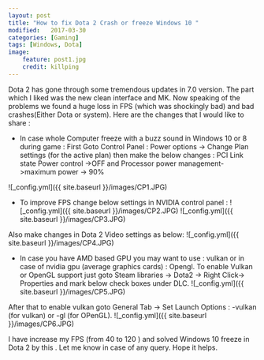 ```yaml
---
layout: post
title: "How to fix Dota 2 Crash or freeze Windows 10 "
modified:   2017-03-30
categories: [Gaming]
tags: [Windows, Dota]
image:
    feature: post1.jpg
    credit: killping
---
```

Dota 2 has gone through some tremendous updates in 7.0 version. The part which I liked was the new clean interface and MK.
Now speaking of the problems we found a huge loss in FPS (which was shockingly bad) and bad crashes(Either Dota or system).
Here are the changes that I would like to share :


- In case whole Computer freeze with a buzz sound in Windows 10 or 8 during game : First Goto Control Panel : Power options -> Change Plan settings (for the active plan) then make the below changes : PCI Link state Power control ->OFF and Processor power management->maximum power -> 90% 

![_config.yml]({{ site.baseurl }}/images/CP1.JPG)

- To improve FPS change below settings in NVIDIA control panel :
![_config.yml]({{ site.baseurl }}/images/CP2.JPG)
![_config.yml]({{ site.baseurl }}/images/CP3.JPG)

Also make changes in Dota 2 Video settings as below: 
![_config.yml]({{ site.baseurl }}/images/CP4.JPG)

- In case you have AMD based GPU you may want to use : vulkan or in case of nvidia gpu (average graphics cards) : Opengl. To enable Vulkan or OpenGL support just goto Steam libraries -> Dota2 -> Right Click-> Properties and mark below check boxes under DLC.
![_config.yml]({{ site.baseurl }}/images/CP5.JPG)

After that to enable vulkan goto General Tab -> Set Launch Options : -vulkan (for vulkan) or -gl (for OPenGL). 
![_config.yml]({{ site.baseurl }}/images/CP6.JPG)

I have increase my FPS (from 40 to 120 ) and solved Windows 10 freeze in Dota 2 by this . Let me know in case of any query. Hope it helps. 
